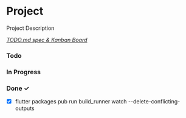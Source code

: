 # Project

Project Description

<em>[TODO.md spec & Kanban Board](https://bit.ly/3fCwKfM)</em>

### Todo


### In Progress


### Done ✓

- [x] flutter packages pub run build_runner watch --delete-conflicting-outputs  

